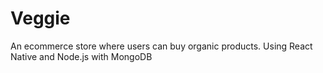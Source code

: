 # Veggie
An ecommerce store where users can buy organic products.
Using React Native and Node.js with MongoDB
